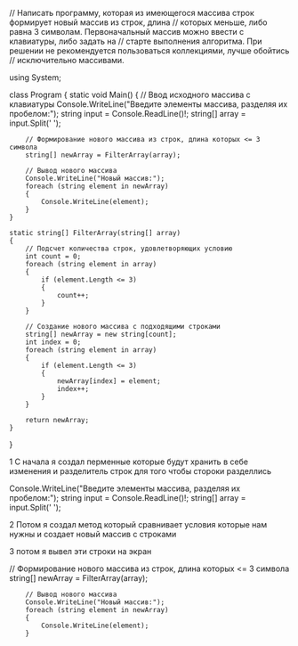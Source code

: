 // Написать программу, которая из имеющегося массива строк формирует новый массив из строк, длина 
// которых меньше, либо равна 3 символам. Первоначальный массив можно ввести с клавиатуры, либо задать на 
// старте выполнения алгоритма. При решении не рекомендуется пользоваться коллекциями, лучше обойтись 
// исключительно массивами.


using System;

class Program
{
    static void Main()
    {
        // Ввод исходного массива с клавиатуры
        Console.WriteLine("Введите элементы массива, разделяя их пробелом:");
        string input = Console.ReadLine()!;
        string[] array = input.Split(' ');

        // Формирование нового массива из строк, длина которых <= 3 символа
        string[] newArray = FilterArray(array);

        // Вывод нового массива
        Console.WriteLine("Новый массив:");
        foreach (string element in newArray)
        {
            Console.WriteLine(element);
        }
    }

    static string[] FilterArray(string[] array)
    {
        // Подсчет количества строк, удовлетворяющих условию
        int count = 0;
        foreach (string element in array)
        {
            if (element.Length <= 3)
            {
                count++;
            }
        }

        // Создание нового массива с подходящими строками
        string[] newArray = new string[count];
        int index = 0;
        foreach (string element in array)
        {
            if (element.Length <= 3)
            {
                newArray[index] = element;
                index++;
            }
        }

        return newArray;
    }
}


1  С начала я создал перменные которые будут хранить в себе изменения и разделитель строк для того чтобы стороки разделлись 

Console.WriteLine("Введите элементы массива, разделяя их пробелом:");
        string input = Console.ReadLine()!;
        string[] array = input.Split(' ');



  2 Потом я создал метод который сравнивает условия которые нам нужны и создает новый массив с строками 


  3 потом я вывел эти строки на экран 

  // Формирование нового массива из строк, длина которых <= 3 символа
        string[] newArray = FilterArray(array);

        // Вывод нового массива
        Console.WriteLine("Новый массив:");
        foreach (string element in newArray)
        {
            Console.WriteLine(element);
        }

  
